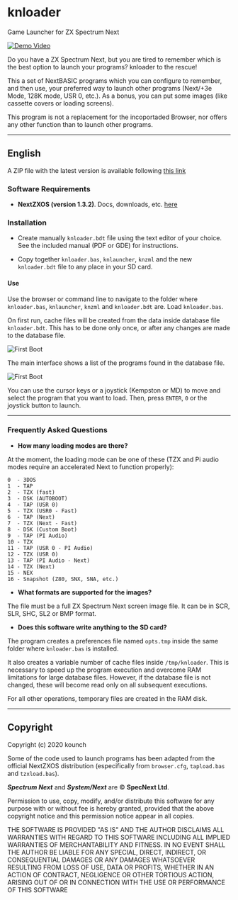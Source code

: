 # knloader

Game Launcher for ZX Spectrum Next

[![Demo Video](./img/Demo.gif)](./img/Demo.mp4 "Demo")

Do you have a ZX Spectrum Next, but you are tired to remember which is the best option to launch your programs? knloader to the rescue!

This a set of NextBASIC programs which you can configure to remember, and then use, your preferred way to launch other programs (Next/+3e Mode, 128K mode, USR 0, etc.). As a bonus, you can put some images (like cassette covers or loading screens).

This program is not a replacement for the incoportaded Browser, nor offers any other function than to launch other programs.

---

## English

A ZIP file with the latest version is available following [this link](https://github.com/kounch/knloader/releases/latest)

### Software Requirements

- **NextZXOS (version 1.3.2)**. Docs, downloads, etc. [here](https://www.specnext.com/latestdistro/)

### Installation

- Create manually `knloader.bdt` file using the text editor of your choice. See the included manual (PDF or GDE) for instructions.

- Copy together `knloader.bas`, `knlauncher`, `knzml` and the new `knloader.bdt` file to any place in your SD card.

#### Use

Use the browser or command line to navigate to the folder where `knloader.bas`, `knlauncher`, `knzml` and `knloader.bdt` are. Load `knloader.bas`.

On first run, cache files will be created from the data inside database file `knloader.bdt`. This has to be done only once, or after any changes are made to the database file.

![First Boot](./docs/FirstBoot.png)

The main interface shows a list of the programs found in the database file.

![First Boot](./docs/CoverOff.png)

You can use the cursor keys or a joystick (Kempston or MD) to move and select the program that you want to load. Then, press `ENTER`, `0` or the joystick button to launch.

---

### Frequently Asked Questions

- **How many loading modes are there?**

At the moment, the loading mode can be one of these (TZX and Pi audio modes require an accelerated Next to function properly):

    0  - 3DOS
    1  - TAP
    2  - TZX (fast)
    3  - DSK (AUTOBOOT)
    4  - TAP (USR 0)
    5  - TZX (USR0 - Fast)
    6  - TAP (Next)
    7  - TZX (Next - Fast)
    8  - DSK (Custom Boot)
    9  - TAP (PI Audio)
    10 - TZX
    11 - TAP (USR 0 - PI Audio)
    12 - TZX (USR 0)
    13 - TAP (PI Audio - Next)
    14 - TZX (Next)
    15 - NEX
    16 - Snapshot (Z80, SNX, SNA, etc.)

- **What formats are supported for the images?**

The file must be a full ZX Spectrum Next screen image file. It can be in SCR, SLR, SHC, SL2 or BMP format.

- **Does this software write anything to the SD card?**

The program creates a preferences file named `opts.tmp` inside the same folder where `knloader.bas` is installed.

It also creates a variable number of cache files inside `/tmp/knloader`. This is necessary to speed up the program execution and overcome RAM limitations for large database files. However, if the database file is not changed, these will become read only on all subsequent executions.

For all other operations, temporary files are created in the RAM disk.

---

## Copyright

Copyright (c) 2020 kounch

Some of the code used to launch programs has been adapted from the official NextZXOS distribution (especifically from `browser.cfg`, `tapload.bas` and `tzxload.bas`).

**_Spectrum Next_** and **_System/Next_** are © **SpecNext Ltd**.

Permission to use, copy, modify, and/or distribute this software for any purpose with or without fee is hereby granted, provided that the above copyright notice and this permission notice appear in all copies.

THE SOFTWARE IS PROVIDED "AS IS" AND THE AUTHOR DISCLAIMS ALL WARRANTIES WITH REGARD TO THIS SOFTWARE INCLUDING ALL IMPLIED WARRANTIES OF MERCHANTABILITY AND FITNESS. IN NO EVENT SHALL THE AUTHOR BE LIABLE FOR ANY SPECIAL, DIRECT, INDIRECT, OR CONSEQUENTIAL DAMAGES OR ANY DAMAGES WHATSOEVER RESULTING FROM LOSS OF USE, DATA OR PROFITS, WHETHER IN AN ACTION OF CONTRACT, NEGLIGENCE OR OTHER TORTIOUS ACTION, ARISING OUT OF OR IN CONNECTION WITH THE USE OR PERFORMANCE OF THIS SOFTWARE
